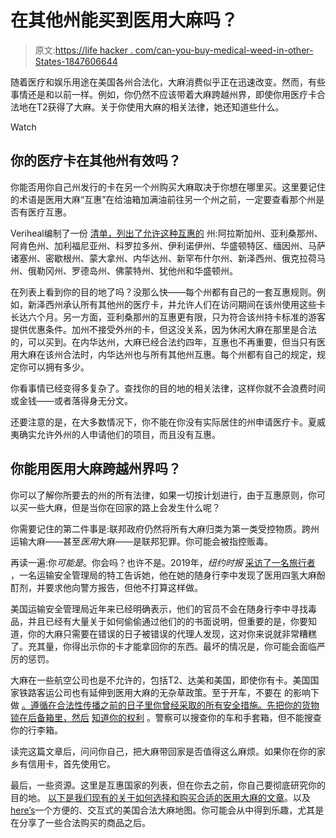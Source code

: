 # 在其他州能买到医用大麻吗？

> 原文:[https://life hacker . com/can-you-buy-medical-weed-in-other-States-1847606644](https://lifehacker.com/can-you-buy-medical-weed-in-other-states-1847606644)

随着医疗和娱乐用途在美国各州合法化，大麻消费似乎正在迅速改变。然而，有些事情还是和以前一样。例如，你仍然不应该带着大麻跨越州界，即使你用医疗卡合法地在T2获得了大麻。关于你使用大麻的相关法律，她还知道些什么。

Watch

## 你的医疗卡在其他州有效吗？

你能否用你自己州发行的卡在另一个州购买大麻取决于你想在哪里买。这里要记住的术语是医用大麻“互惠”在给油箱加满油前往另一个州之前，一定要查看那个州是否有医疗互惠。

Veriheal编制了一份 [清单，列出了允许这种互惠的](https://www.veriheal.com/blog/which-states-allow-out-of-state-patients-to-buy-medical-marijuana/) 州:阿拉斯加州、亚利桑那州、阿肯色州、加利福尼亚州、科罗拉多州、伊利诺伊州、华盛顿特区、缅因州、马萨诸塞州、密歇根州、蒙大拿州、内华达州、新罕布什尔州、新泽西州、俄克拉荷马州、俄勒冈州、罗德岛州、佛蒙特州、犹他州和华盛顿州。

在列表上看到你的目的地了吗？没那么快——每个州都有自己的一套互惠规则。例如，新泽西州承认所有其他州的医疗卡，并允许人们在访问期间在该州使用这些卡长达六个月。另一方面，亚利桑那州的互惠更有限，只为符合该州持卡标准的游客提供优惠条件。加州不接受外州的卡，但这没关系，因为休闲大麻在那里是合法的，可以买到。在内华达州，大麻已经合法约四年，互惠也不再重要，但当只有医用大麻在该州合法时，内华达州也与所有其他州互惠。每个州都有自己的规定，规定你可以拥有多少。

你看事情已经变得多复杂了。查找你的目的地的相关法律，这样你就不会浪费时间或金钱——或者落得身无分文。

还要注意的是，在大多数情况下，你不能在你没有实际居住的州申请医疗卡。夏威夷确实允许外州的人申请他们的项目，而且没有互惠。

## 你能用医用大麻跨越州界吗？

你可以了解你所要去的州的所有法律，如果一切按计划进行，由于互惠原则，你可以买一些大麻，但是当你在回家的路上会发生什么呢？

你需要记住的第二件事是:联邦政府仍然将所有大麻归类为第一类受控物质。跨州运输大麻——甚至*医用*大麻——是联邦犯罪。你可能会被指控贩毒。

再读一遍:你*可能是*。你会吗？也许不是。2019年，*纽约时报* [采访了一名旅行者](https://www.nytimes.com/2019/12/31/travel/traveling-with-medical-marijuana.html) ，一名运输安全管理局的特工告诉她，他在她的随身行李中发现了医用四氢大麻酚酊剂，并要求他向警方报告，但他不打算这样做。

美国运输安全管理局近年来已经明确表示，他们的官员不会在随身行李中寻找毒品，并且已经有大量关于如何偷偷通过他们的的书面说明，但重要的是，你要知道，你的大麻只需要在错误的日子被错误的代理人发现，这对你来说就非常糟糕了。充其量，你得出示你的卡才能拿回你的东西。最坏的情况是，你可能会面临严厉的惩罚。

大麻在一些航空公司也是不允许的，包括T2、达美和美国，即使你有卡。美国国家铁路客运公司也有延伸到医用大麻的无杂草政策。至于开车，不要在 的影响下做 [。遵循在合法性传播之前的日子里你曾经采取的所有安全措施。先把你的货物锁在后备箱里，然后](https://lifehacker.com/what-to-know-about-driving-under-the-influence-of-marij-1798644372) [知道你的权利](https://lifehacker.com/police-car-searches-part-ii-no-warrant-needed-125352) 。警察可以搜查你的车和手套箱，但不能搜查你的行李箱。

读完这篇文章后，问问你自己，把大麻带回家是否值得这么麻烦。如果你在你的家乡有信用卡，首先使用它。

最后，一些资源。这里是互惠国家的列表，但在你去之前，你自己要彻底研究你的目的地。 [以下是我们现有的关于如何选择和购买合适的医用大麻的文章](https://lifehacker.com/how-to-choose-and-procure-the-right-kind-of-medical-mar-1770545279)。以及[here’s](https://www.oberk.com/marijuanalawsbystate)一个方便的、交互式的美国合法大麻地图。你可能会从中得到乐趣，尤其是在分享了一些合法购买的商品之后。